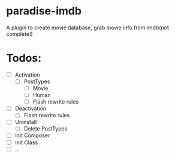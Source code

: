 # paradise-imdb
A  plugin to create movie database, grab movie info from imdb(not complete!)

# Todos:
- [ ] Activation
    - [ ] PostTypes
        - [ ] Movie
        - [ ] Human
        - [ ] Flash rewrite rules
- [ ] Deactivation
    - [ ] Flash rewrite rules
- [ ] Uninstall
    - [ ] Delete PostTypes
- [ ] Init Composer
- [ ] Init Class
- [ ] ...